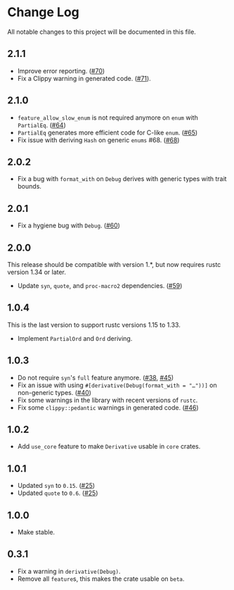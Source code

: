# Change Log
All notable changes to this project will be documented in this file.

## 2.1.1
* Improve error reporting. ([#70])
* Fix a Clippy warning in generated code. ([#71]).

## 2.1.0
* `feature_allow_slow_enum` is not required anymore on `enum` with `PartialEq`. ([#64])
* `PartialEq` generates more efficient code for C-like `enum`. ([#65])
* Fix issue with deriving `Hash` on generic `enums` #68. ([#68])

## 2.0.2
* Fix a bug with `format_with` on `Debug` derives with generic types with trait bounds.

## 2.0.1
* Fix a hygiene bug with `Debug`. ([#60])

## 2.0.0
This release should be compatible with version 1.*, but now requires rustc version 1.34 or later.
* Update `syn`, `quote`, and `proc-macro2` dependencies. ([#59])

## 1.0.4
This is the last version to support rustc versions 1.15 to 1.33.

* Implement `PartialOrd` and `Ord` deriving.

## 1.0.3
* Do not require `syn`'s `full` feature anymore. ([#38], [#45])
* Fix an issue with using `#[derivative(Debug(format_with = "…"))]` on non-generic types. ([#40])
* Fix some warnings in the library with recent versions of `rustc`.
* Fix some `clippy::pedantic` warnings in generated code. ([#46])

## 1.0.2
* Add `use_core` feature to make `Derivative` usable in `core` crates.

## 1.0.1
* Updated `syn` to `0.15`. ([#25])
* Updated `quote` to `0.6`. ([#25])

## 1.0.0
* Make stable.

## 0.3.1
* Fix a warning in `derivative(Debug)`.
* Remove all `feature`s, this makes the crate usable on `beta`.

[#25]: https://github.com/mcarton/rust-derivative/issues/25
[#38]: https://github.com/mcarton/rust-derivative/pull/38
[#40]: https://github.com/mcarton/rust-derivative/pull/40
[#45]: https://github.com/mcarton/rust-derivative/pull/45
[#46]: https://github.com/mcarton/rust-derivative/pull/46
[#59]: https://github.com/mcarton/rust-derivative/pull/59
[#60]: https://github.com/mcarton/rust-derivative/pull/60
[#61]: https://github.com/mcarton/rust-derivative/pull/61
[#64]: https://github.com/mcarton/rust-derivative/pull/64
[#65]: https://github.com/mcarton/rust-derivative/pull/65
[#68]: https://github.com/mcarton/rust-derivative/pull/68
[#70]: https://github.com/mcarton/rust-derivative/pull/70
[#71]: https://github.com/mcarton/rust-derivative/pull/71